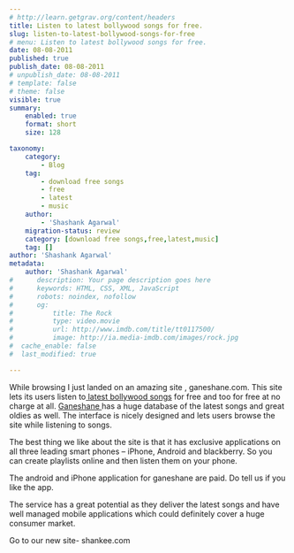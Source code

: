 ```yaml
---
# http://learn.getgrav.org/content/headers
title: Listen to latest bollywood songs for free.
slug: listen-to-latest-bollywood-songs-for-free
# menu: Listen to latest bollywood songs for free.
date: 08-08-2011
published: true
publish_date: 08-08-2011
# unpublish_date: 08-08-2011
# template: false
# theme: false
visible: true
summary:
    enabled: true
    format: short
    size: 128

taxonomy:
    category:
        - Blog
    tag:
        - download free songs
        - free
        - latest
        - music
    author:
        - 'Shashank Agarwal'
    migration-status: review
    category: [download free songs,free,latest,music]
    tag: []
author: 'Shashank Agarwal'
metadata:
    author: 'Shashank Agarwal'
#      description: Your page description goes here
#      keywords: HTML, CSS, XML, JavaScript
#      robots: noindex, nofollow
#      og:
#          title: The Rock
#          type: video.movie
#          url: http://www.imdb.com/title/tt0117500/
#          image: http://ia.media-imdb.com/images/rock.jpg
#  cache_enable: false
#  last_modified: true

---
```


While browsing I just landed on an amazing site , ganeshane.com. This site lets its users listen to[ latest bollywood songs](http://www.ganeshane.com/) for free and too for free at no charge at all. [Ganeshane ](http://www.ganeshane.com/)has a huge database of the latest songs and great oldies as well. The interface is nicely designed and lets users browse the site while listening to songs.

The best thing we like about the site is that it has exclusive applications on all three leading smart phones – iPhone, Android and blackberry. So you can create playlists online and then listen them on your phone.

The android and iPhone application for ganeshane are paid. Do tell us if you like the app.

The service has a great potential as they deliver the latest songs and have well managed mobile applications which could definitely cover a huge consumer market.

 

Go to our new site- shankee.com
